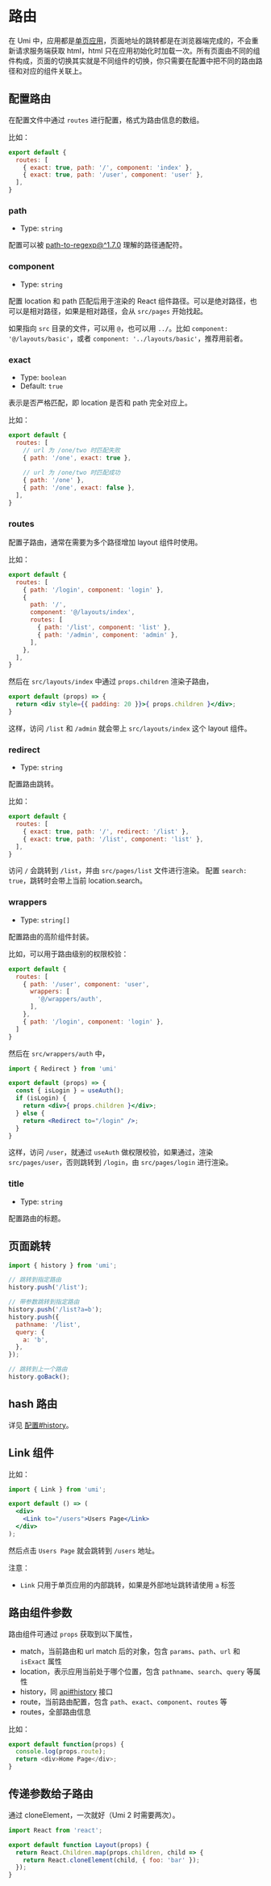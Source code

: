 # 路由

在 Umi 中，应用都是[单页应用](https://en.wikipedia.org/wiki/Single-page_application)，页面地址的跳转都是在浏览器端完成的，不会重新请求服务端获取 html，html 只在应用初始化时加载一次。所有页面由不同的组件构成，页面的切换其实就是不同组件的切换，你只需要在配置中把不同的路由路径和对应的组件关联上。

## 配置路由

在配置文件中通过 `routes` 进行配置，格式为路由信息的数组。

比如：

```js
export default {
  routes: [
    { exact: true, path: '/', component: 'index' },
    { exact: true, path: '/user', component: 'user' },
  ],
}
```

### path

* Type: `string`

配置可以被 [path-to-regexp@^1.7.0](https://github.com/pillarjs/path-to-regexp/tree/v1.7.0) 理解的路径通配符。

### component

* Type: `string`

配置 location 和 path 匹配后用于渲染的 React 组件路径。可以是绝对路径，也可以是相对路径，如果是相对路径，会从 `src/pages` 开始找起。

如果指向 `src` 目录的文件，可以用 `@`，也可以用 `../`。比如 `component: '@/layouts/basic'`，或者 `component: '../layouts/basic'`，推荐用前者。

### exact

* Type: `boolean`
* Default: `true`

表示是否严格匹配，即 location 是否和 path 完全对应上。

比如：

```js
export default {
  routes: [
    // url 为 /one/two 时匹配失败
    { path: '/one', exact: true },
    
    // url 为 /one/two 时匹配成功
    { path: '/one' },
    { path: '/one', exact: false },
  ],
}
```

### routes

配置子路由，通常在需要为多个路径增加 layout 组件时使用。

比如：

```js
export default {
  routes: [
    { path: '/login', component: 'login' },
    {
      path: '/',
      component: '@/layouts/index',
      routes: [
        { path: '/list', component: 'list' },
        { path: '/admin', component: 'admin' },
      ],
    }, 
  ],
}
```

然后在 `src/layouts/index` 中通过 `props.children` 渲染子路由，

```jsx
export default (props) => {
  return <div style={{ padding: 20 }}>{ props.children }</div>;
}
```

这样，访问 `/list` 和 `/admin` 就会带上 `src/layouts/index` 这个 layout 组件。

### redirect

* Type: `string`

配置路由跳转。

比如：

```js
export default {
  routes: [
    { exact: true, path: '/', redirect: '/list' },
    { exact: true, path: '/list', component: 'list' },
  ],
}
```

访问 `/` 会跳转到 `/list`，并由 `src/pages/list` 文件进行渲染。
配置 `search: true`，跳转时会带上当前 location.search。

### wrappers

* Type: `string[]`

配置路由的高阶组件封装。

比如，可以用于路由级别的权限校验：

```js
export default {
  routes: [
    { path: '/user', component: 'user',
      wrappers: [
        '@/wrappers/auth',
      ],
    },
    { path: '/login', component: 'login' },
  ]
}
```

然后在 `src/wrappers/auth` 中，

```jsx
import { Redirect } from 'umi'

export default (props) => {
  const { isLogin } = useAuth();
  if (isLogin) {
    return <div>{ props.children }</div>;
  } else {
    return <Redirect to="/login" />;
  }
}
```

这样，访问 `/user`，就通过 `useAuth` 做权限校验，如果通过，渲染 `src/pages/user`，否则跳转到 `/login`，由 `src/pages/login` 进行渲染。

### title

* Type: `string`

配置路由的标题。

## 页面跳转

```js
import { history } from 'umi';

// 跳转到指定路由
history.push('/list');

// 带参数跳转到指定路由
history.push('/list?a=b');
history.push({
  pathname: '/list',
  query: {
    a: 'b',
  },
});

// 跳转到上一个路由
history.goBack();
```

## hash 路由

详见 [配置#history](../config#history)。

## Link 组件

比如：

```jsx
import { Link } from 'umi';

export default () => (
  <div>
    <Link to="/users">Users Page</Link>
  </div>
);
```

然后点击 `Users Page` 就会跳转到 `/users` 地址。

注意：

* `Link` 只用于单页应用的内部跳转，如果是外部地址跳转请使用 `a` 标签

## 路由组件参数

路由组件可通过 `props` 获取到以下属性，

* match，当前路由和 url match 后的对象，包含 `params`、`path`、`url` 和 `isExact` 属性
* location，表示应用当前处于哪个位置，包含 `pathname`、`search`、`query` 等属性
* history，同 [api#history](../api#history) 接口
* route，当前路由配置，包含 `path`、`exact`、`component`、`routes` 等
* routes，全部路由信息

比如：

```js
export default function(props) {
  console.log(props.route);
  return <div>Home Page</div>;
}
```

## 传递参数给子路由

通过 cloneElement，一次就好（Umi 2 时需要两次）。

```js
import React from 'react';

export default function Layout(props) {
  return React.Children.map(props.children, child => {
    return React.cloneElement(child, { foo: 'bar' });
  });
}
```
